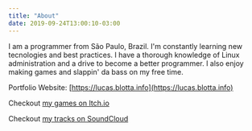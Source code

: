 ```yaml
---
title: "About"
date: 2019-09-24T13:00:10-03:00
---
```


I am a programmer from São Paulo, Brazil. I'm constantly learning new tecnologies and best practices. I have a thorough knowledge of Linux administration and a drive to become a better programmer. I also enjoy making games and slappin' da bass on my free time.

Portfolio Website: [https://lucas.blotta.info](https://lucas.blotta.info)

Checkout [my games on Itch.io](https://lblotta.itch.io/)

Checkout [my tracks on SoundCloud](https://soundcloud.com/blotta-the-sample-man)
